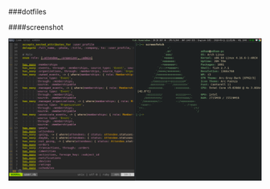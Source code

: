###dotfiles

####screenshot

![Alt text](https://github.com/adham90/dotfiles/blob/master/screenshot.png?raw=true "screenshoot")